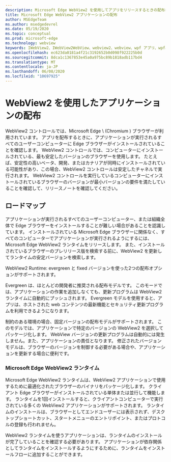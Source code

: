 ```yaml
---
description: Microsoft Edge WebView2 を使用してアプリをリリースするときの配布オプション
title: Microsoft Edge WebView2 アプリケーションの配布
author: MSEdgeTeam
ms.author: msedgedevrel
ms.date: 05/19/2020
ms.topic: conceptual
ms.prod: microsoft-edge
ms.technology: webview
keywords: IWebView2、IWebView2WebView、webview2、webview、wpf アプリ、wpf、edge、ICoreWebView2、ICoreWebView2Host、browser control、edge html
ms.openlocfilehash: ec623da0181a4f21c3192652b0d098f922225b0d
ms.sourcegitcommit: 8dca1c1367853e45a0a975bc89b1818adb117bd4
ms.translationtype: MT
ms.contentlocale: ja-JP
ms.lasthandoff: 06/08/2020
ms.locfileid: "10697925"
---
```

# WebView2 を使用したアプリケーションの配布 

WebView2 コントロールでは、Microsoft Edge \ (Chromium \) ブラウザーが利用されています。 アプリを配布するときに、アプリケーションが実行されるすべてのユーザーコンピューターに Edge ブラウザーがインストールされていることを確認します。 WebView2 コントロールでは、コンピューターにインストールされている、最も安定したバージョンのブラウザーを使用します。 たとえば、安定性の高いベータ、開発、またはカナリアが同時にインストールされている可能性があり、この場合、WebView2 コントロールは安定したチャネルで実行されます。 WebView2 コントロールを実行しているコンピューターにインストールされているブラウザーのバージョンが最小バージョンの要件を満たしていることを確認して、リリースノートを確認してください。

## ロードマップ

アプリケーションが実行されるすべてのユーザーコンピューター、または組織全体で Edge ブラウザーをインストールすることが難しい場合があることを認識しています。 インストールされている Microsoft Edge ブラウザーに関係なく、すべてのコンピューターでアプリケーションが実行されるようにするには、Microsoft Edge WebView2 ランタイムをリリースします。 また、インストールされているブラウザーのプレリリース版を検索する前に、WebView2 を更新してランタイムの安定バージョンを検索します。

WebView2 Runtime: evergreen と fixed バージョンを使った2つの配布オプションがサポートされます。

Evergreen は、ほとんどの開発者に推奨される配布モデルです。 このモードでは、アプリケーションの作業を追加しなくても、更新プログラムは WebView2 ランタイムに自動的にプッシュされます。 Evergreen モデルを使用すると、アプリは、ホストされた web コンテンツの最新機能とセキュリティ更新プログラムを利用できるようになります。

制約のある環境の場合、固定バージョンの配布モデルがサポートされます。 このモデルでは、アプリケーションで特定のバージョンの WebView2 を選択してパッケージ化します。 WebView バージョンの更新プログラムは自動的には発生しません。また、アプリケーションの責任となります。 修正されたバージョンモデルは、ブラウザーのバージョンを制御する必要がある場合や、アプリケーションを更新する場合に便利です。 

### Microsoft Edge WebView2 ランタイム

Microsoft Edge WebView2 ランタイムは、WebView2 アプリケーションで使用するために最適化されたブラウザーのバイナリをパッケージ化します。 クライアント Edge ブラウザーがインストールされている単体または並行して機能します。 ランタイムを1回インストールすると、クライアントコンピューターで実行されている多くの WebView2 アプリケーションがサポートされます。 ランタイムのインストールは、ブラウザーとしてエンドユーザーには表示されず、デスクトップショートカット、スタートメニューのエントリポイント、またはプロトコルの登録も行われません。

WebView2 ランタイムを使うアプリケーションは、ランタイムのインストールが完了していることを確認する必要があります。 アプリケーションが依存関係としてランタイムをインストールするようにするために、ランタイムをインストールフローに追加することができます。 
